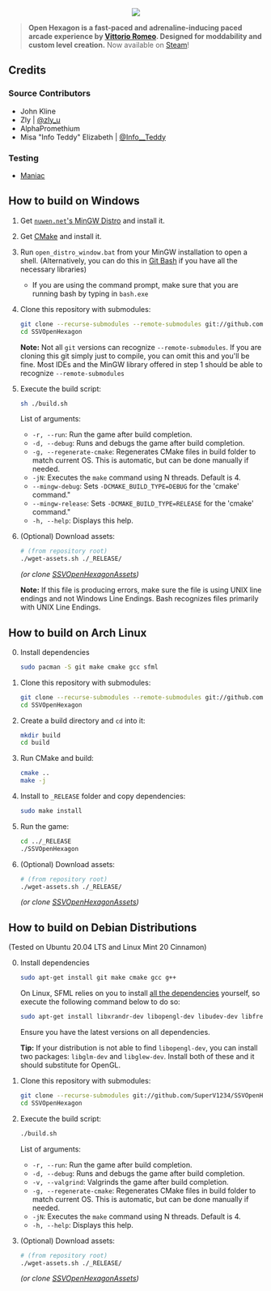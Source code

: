 <a href="https://openhexagon.org" target="_blank">
    <p align="center">
        <img src="https://vittorioromeo.info/Misc/Linked/githubohlogo.png">
    </p>
</a>

> **Open Hexagon is a fast-paced and adrenaline-inducing paced arcade experience by [Vittorio Romeo](https://vittorioromeo.info). Designed for moddability and custom level creation.** Now available on [Steam](https://store.steampowered.com/app/1358090/)!

## Credits

### Source Contributors

- John Kline
- Zly | [@zly_u](https://twitter.com/zly_u)
- AlphaPromethium
- Misa "Info Teddy" Elizabeth | [@Info__Teddy](https://twitter.com/Info__Teddy)

### Testing

- [Maniac](https://www.youtube.com/channel/UCnEHReBWFQ_0_-Ro4TpH4Tw)

## How to build on Windows

1. Get [`nuwen.net`'s MinGW Distro](https://nuwen.net/mingw.html) and install it.

2. Get [CMake](https://cmake.org/download/) and install it.

3. Run `open_distro_window.bat` from your MinGW installation to open a shell. (Alternatively, you can do this in [Git Bash](https://gitforwindows.org/) if you have all the necessary libraries)

    * If you are using the command prompt, make sure that you are running bash by typing in `bash.exe`

4. Clone this repository with submodules:

    ```bash
    git clone --recurse-submodules --remote-submodules git://github.com/SuperV1234/SSVOpenHexagon.git
    cd SSVOpenHexagon
    ```

    **Note:** Not all `git` versions can recognize `--remote-submodules`. If you are cloning this git simply just to compile, you can omit this and you'll be fine. Most IDEs and the MinGW library offered in step 1 should be able to recognize `--remote-submodules`

5. Execute the build script:

    ```bash
    sh ./build.sh
    ```

    List of arguments:
    - ```-r, --run```: Run the game after build completion.
    - ```-d, --debug```: Runs and debugs the game after build completion.
    - ```-g, --regenerate-cmake```: Regenerates CMake files in build folder to match current OS. This is automatic, but can be done manually if needed.
    - ```-jN```: Executes the `make` command using N threads. Default is 4.
    - ```--mingw-debug```: Sets `-DCMAKE_BUILD_TYPE=DEBUG` for the 'cmake' command."
    - ```--mingw-release```: Sets `-DCMAKE_BUILD_TYPE=RELEASE` for the 'cmake' command."
    - ```-h, --help```: Displays this help.

6. (Optional) Download assets:

    ```bash
    # (from repository root)
    ./wget-assets.sh ./_RELEASE/
    ```

    *(or clone [SSVOpenHexagonAssets](https://github.com/SuperV1234/SSVOpenHexagonAssets))*

    **Note:** If this file is producing errors, make sure the file is using UNIX line endings and not Windows Line Endings. Bash recognizes files primarily with UNIX Line Endings.

## How to build on Arch Linux

0. Install dependencies

    ```bash
    sudo pacman -S git make cmake gcc sfml
    ```

1. Clone this repository with submodules:

    ```bash
    git clone --recurse-submodules --remote-submodules git://github.com/SuperV1234/SSVOpenHexagon.git
    cd SSVOpenHexagon
    ```

2. Create a build directory and `cd` into it:

    ```bash
    mkdir build
    cd build
    ```

3. Run CMake and build:

    ```bash
    cmake ..
    make -j
    ```

4. Install to `_RELEASE` folder and copy dependencies:

    ```bash
    sudo make install
    ```

5. Run the game:

    ```bash
    cd ../_RELEASE
    ./SSVOpenHexagon
    ```

6. (Optional) Download assets:

    ```bash
    # (from repository root)
    ./wget-assets.sh ./_RELEASE/
    ```

    *(or clone [SSVOpenHexagonAssets](https://github.com/SuperV1234/SSVOpenHexagonAssets))*


## How to build on Debian Distributions
(Tested on Ubuntu 20.04 LTS and Linux Mint 20 Cinnamon)

0. Install dependencies

    ```bash
    sudo apt-get install git make cmake gcc g++
    ```

    On Linux, SFML relies on you to install [all the dependencies](https://www.sfml-dev.org/tutorials/2.5/compile-with-cmake.php) yourself, so execute the following command below to do so:

    ```bash
    sudo apt-get install libxrandr-dev libopengl-dev libudev-dev libfreetype-dev libopenal-dev libvorbis-dev libflac-dev
    ```

    Ensure you have the latest versions on all dependencies.

    **Tip:** If your distribution is not able to find ``libopengl-dev``, you can install two packages: ``libglm-dev`` and ``libglew-dev``. Install both of these and it should substitute for OpenGL.

1. Clone this repository with submodules:

    ```bash
    git clone --recurse-submodules git://github.com/SuperV1234/SSVOpenHexagon.git
    cd SSVOpenHexagon
    ```

2. Execute the build script:

    ```bash
    ./build.sh
    ```

    List of arguments:
    - ```-r, --run```: Run the game after build completion.
    - ```-d, --debug```: Runs and debugs the game after build completion.
    - ```-v, --valgrind```: Valgrinds the game after build completion.
    - ```-g, --regenerate-cmake```: Regenerates CMake files in build folder to match current OS. This is automatic, but can be done manually if needed.
    - ```-jN```: Executes the `make` command using N threads. Default is 4.
    - ```-h, --help```: Displays this help.


3. (Optional) Download assets:

    ```bash
    # (from repository root)
    ./wget-assets.sh ./_RELEASE/
    ```

    *(or clone [SSVOpenHexagonAssets](https://github.com/SuperV1234/SSVOpenHexagonAssets))*

